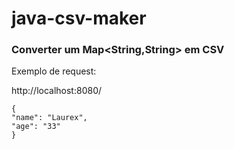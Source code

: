 # java-csv-maker

### Converter um Map<String,String> em CSV

Exemplo de request:

http://localhost:8080/

```
{
"name": "Laurex",
"age": "33"
}
```

